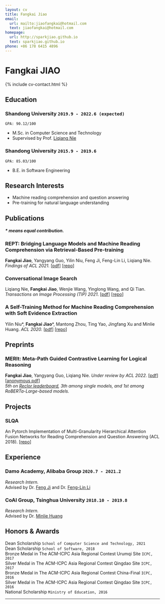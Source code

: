 ```yaml
---
layout: cv
title: Fangkai Jiao
email:
  url: mailto:jiaofangkai@hotmail.com
  text: jiaofangkai@hotmail.com
homepage:
  url: http://sparkjiao.github.io
  text: sparkjiao.github.io
phone: +86 178 6415 4896
---
```


# Fangkai JIAO

<!--
include contact information from the front matter
Supported arguments:
    - homepage: url, text
    - phone
    - email
-->

{% include cv-contact.html %}

## **Education**

### Shandong University `2019.9 - 2022.6 (expected)`

```
GPA: 90.12/100
```

- M.Sc. in Computer Science and Technology
- Supervised by Prof. [Liqiang Nie](https://liqiangnie.github.io/)

### Shandong University `2015.9 - 2019.6`

```
GPA: 85.03/100
```

- B.E. in Software Engineering

## **Research Interests**

- Machine reading comprehension and question answering
- Pre-training for natural language understanding

## **Publications**
<!-- <font size=2>* means equal contribution.</font> -->
##### \* means equal contribution.

### REPT: Bridging Language Models and Machine Reading Comprehension via Retrieval-Based Pre-training
**Fangkai Jiao**, Yangyang Guo, Yilin Niu, Feng Ji, Feng-Lin Li, Liqiang Nie. _Findings of ACL 2021._
[[pdf](https://arxiv.org/pdf/2105.04201.pdf)]
[[repo](https://github.com/SparkJiao/Retrieval-based-Pre-training-for-Machine-Reading-Comprehension)]

### Conversational Image Search
Liqiang Nie, **Fangkai Jiao**, Wenjie Wang, Yinglong Wang, and Qi Tian. _Transactions on Image Processing (TIP) 2021_.
[[pdf](https://ieeexplore.ieee.org/document/9528996)]
[[repo](https://github.com/SparkJiao/LARCH)]

### A Self-Training Method for Machine Reading Comprehension with Soft Evidence Extraction

Yilin Niu\*, **Fangkai Jiao**\*, Mantong Zhou, Ting Yao, Jingfang Xu and Minlie Huang. _ACL 2020._
[[pdf](https://arxiv.org/pdf/2005.05189.pdf)]
[[repo](https://github.com/SparkJiao/Self-Training-MRC)]

## **Preprints**

### MERIt: Meta-Path Guided Contrastive Learning for Logical Reasoning
**Fangkai Jiao**, Yangyang Guo, Liqiang Nie. _Under review by ACL 2022._
[[pdf]()]
[[anonymous pdf]()]  
_5th on [Reclor leaderboard](https://eval.ai/web/challenges/challenge-page/503/leaderboard/1347), 3th among single models, and 1st among RoBERTa-Large-based models._

## **Projects**

### SLQA

An Pytorch Implementation of Multi-Granularity Hierarchical Attention Fusion Networks for Reading Comprehension and Question Answering (ACL 2018). [[repo](https://github.com/SparkJiao/SLQA)]

## **Experience**

### Damo Academy, Alibaba Group `2020.7 - 2021.2`
_Research Intern._   
Advised by Dr. [Feng Ji](http://scholar.google.com/citations?user=BxWZ-ZgAAAAJ&hl=zh-CN) and Dr. [Feng-Lin Li](http://scholar.google.it/citations?user=xo_dfnMAAAAJ&hl=en)

### CoAI Group, Tsinghua University `2018.10 - 2019.8`

_Research Intern._   
Advised by Dr. [Minlie Huang](http://coai.cs.tsinghua.edu.cn/hml)


## **Honors & Awards**

Dean Scholarship `School of Computer Science and Technology, 2021` <br>
Dean Scholarship `School of Software, 2018` <br>
Bronze Medal in The ACM-ICPC Asia Regional Contest Urumqi Site `ICPC, 2017` <br>
Silver Medal in The ACM-ICPC Asia Regional Contest Qingdao Site `ICPC, 2017` <br>
Bronze Medal in The ACM-ICPC Asia Regional Contest China-Final `ICPC, 2016` <br>
Silver Medal in The ACM-ICPC Asia Regional Contest Qingdao Site `ICPC, 2016` <br>
National Scholarship `Ministry of Education, 2016` <br>

---

<!-- ### Footer

Last updated: May 2021 -->
